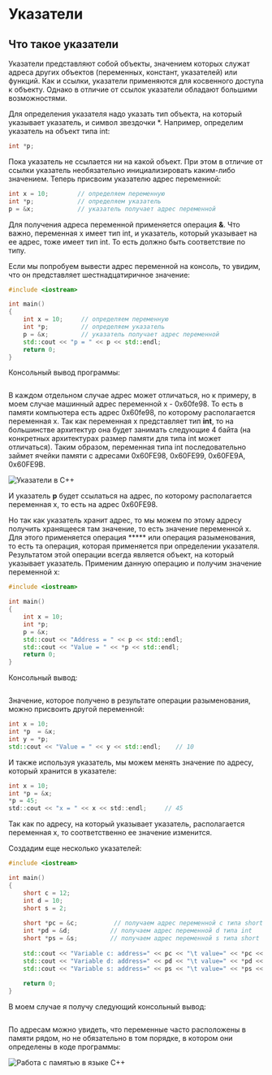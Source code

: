 # Указатели

## Что такое указатели

Указатели представляют собой объекты, значением которых служат адреса других объектов (переменных, констант, указателей) или функций. Как и ссылки, указатели применяются для косвенного доступа к объекту. Однако в отличие от ссылок указатели 
обладают большими возможностями.

Для определения указателя надо указать тип объекта, на который указывает указатель, и символ звездочки *. Например, определим указатель на 
объект типа int:

```cpp
int *p;
```

Пока указатель не ссылается ни на какой объект. При этом в отличие от ссылки указатель необязательно инициализировать каким-либо значением. 
Теперь присвоим указателю адрес переменной:

```cpp
int x = 10;        // определяем переменную
int *p;            // определяем указатель
p = &x;            // указатель получает адрес переменной
```

Для получения адреса переменной применяется операция **&**. Что важно, переменная x имеет тип int, и указатель, 
который указывает на ее адрес, тоже имеет тип int. То есть должно быть соответствие по типу.

Если мы попробуем вывести адрес переменной на консоль, то увидим, что он представляет шестнадцатиричное значение:

```cpp
#include <iostream>

int main()
{
    int x = 10;     // определяем переменную
    int *p;         // определяем указатель
    p = &x;         // указатель получает адрес переменной
    std::cout << "p = " << p << std::endl;
    return 0;
}
```

Консольный вывод программы:

```

```

В каждом отдельном случае адрес может отличаться, но к примеру, в моем случае машинный адрес переменной x - 0x60fe98. То есть в памяти 
компьютера есть адрес 0x60fe98, по которому располагается переменная x. Так как переменная x представляет тип **int**, 
то на большинстве архитектур она будет занимать следующие 4 байта (на конкретных архитектурах размер памяти для типа int может отличаться). Таким образом, 
переменная типа int последовательно займет ячейки памяти с адресами 0x60FE98, 0x60FE99, 0x60FE9A, 0x60FE9B.

![Указатели в C++](https://metanit.com/cpp/tutorial/pics/5.1.png)

И указатель **p** будет ссылаться на адрес, по которому располагается переменная x, то есть на адрес 0x60FE98.

Но так как указатель хранит адрес, то мы можем по этому адресу получить хранящееся там значение, то есть значение переменной x. Для этого применяется 
операция ***** или операция разыменования, то есть та операция, которая применяется при определении указателя. Результатом этой 
операции всегда является объект, на который указывает указатель. Применим данную операцию и получим значение переменной x:

```cpp
#include <iostream>

int main()
{
    int x = 10;
    int *p;
    p = &x;
    std::cout << "Address = " << p << std::endl;
    std::cout << "Value = " << *p << std::endl;
    return 0;
}
```

Консольный вывод:

```

```

Значение, которое получено в результате операции разыменования, можно присвоить другой переменной:

```cpp
int x = 10;
int *p  = &x;
int y = *p;
std::cout << "Value = " << y << std::endl;    // 10
```

И также используя указатель, мы можем менять значение по адресу, который хранится в указателе:

```c
int x = 10;
int *p = &x;
*p = 45;
std::cout << "x = " << x << std::endl;     // 45
```

Так как по адресу, на который указывает указатель, располагается переменная x, то соответственно ее значение изменится.

Создадим еще несколько указателей:

```cpp
#include <iostream>

int main()
{
    short c = 12;
    int d = 10;
    short s = 2;
     
    short *pc = &c;          // получаем адрес переменной с типа short
    int *pd = &d;           // получаем адрес переменной d типа int
    short *ps = &s;         // получаем адрес переменной s типа short
     
    std::cout << "Variable c: address=" << pc << "\t value=" << *pc << std::endl;
    std::cout << "Variable d: address=" << pd << "\t value=" << *pd << std::endl;
    std::cout << "Variable s: address=" << ps << "\t value=" << *ps << std::endl;
    
    return 0;
}
```

В моем случае я получу следующий консольный вывод:

```

```

По адресам можно увидеть, что переменные часто расположены в памяти рядом, но не обязательно в том порядке, в котором они определены в коде программы:

![Работа с памятью в языке C++](https://metanit.com/cpp/tutorial/pics/5.2.png)

